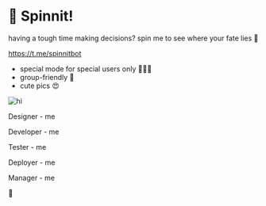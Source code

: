 # 🎡 Spinnit!



having a tough time making decisions? spin me to see where your fate lies 💫

https://t.me/spinnitbot

- special mode for special users only 🌟👑💞
- group-friendly 👥
- cute pics 😍

![hi]()

Designer - me

Developer - me

Tester - me

Deployer - me

Manager - me

🤡

